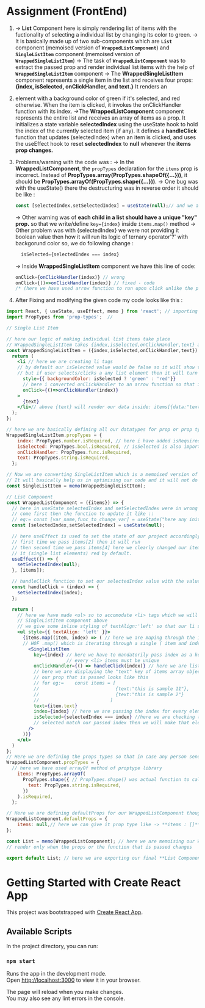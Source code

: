  # Assignment (FrontEnd)
 1) -> **List** Component here is simply rendering list of items with the fuctionality of selecting a individual list by changing its color to green.
 -> It is basically made up of two sub-components which are **`List`** component (memoised version of **`WrappedListComponent`**) and **`SingleListItem`** component (memoised version of **`WrappedSingleListItem`**)
 -> The task of **`WrappedListComponent`** was to extract the passed prop and render individual list items with the help of **`WrappedSingleListItem`** component
 -> The **WrappedSingleListItem** component represents a single item in the list and receives four props:     **{index, isSelected, onClickHandler, and text.}** It renders an <li> element with a background color of green if it's selected, and red otherwise. When the item is clicked, it invokes the onClickHandler function with its index.
 ->The **WrappedListComponent** component represents the entire list and receives an array of items as a prop. It initializes a state variable **selectedIndex** using the useState hook to hold the index of the currently selected item (if any). It defines a **handleClick** function that updates (selectedIndex) when an item is clicked, and uses the useEffect hook to reset **selectedIndex** to **null** whenever the **items prop changes.**

 2) Problems/warning with the code was : 
    -> In the **WrappedListComponent**, the `propTypes` declaration for the `items` prop is incorrect. Instead of  **PropTypes.array(PropTypes.shapeOf({...}))**, it should be **PropTypes.arrayOf(PropTypes.shape({...}))**.
    -> One bug was with the useState() there the destructuring was in reverse order it should be like :
      ```jsx
      const [selectedIndex,setSelectedIndex] = useState(null);// and we also give it deafult value "null"
      ```
    -> Other warning was of **each child in a list should have a unique "key" prop.**
    so that we write/define `key={index}` inside `items.map()` method
    -> Other problem was with {selectedIndex} we were not providing it boolean value then how it will run its logic of ternary operator'?' with backgorund color so, we do following change :
    ```jsx
      isSelected={selectedIndex === index}
    ```
    -> Inside **WrappedSingleListItem** component we have this line of code:
    ```jsx
    onClick={onClickHandler(index)} // wrong 
    onClick={()=>onClickHandler(index)} // fixed - code
    /* (here we have used arrow function to run upon click unlike the previous one where it was increasing the function overhead irrelevantly)*/
    ```

 3) After Fixing and modifying the given code my code looks like this :

```jsx
import React, { useState, useEffect, memo } from 'react'; // importing the required dependencies
import PropTypes from 'prop-types';  // 

// Single List Item

// here our logic of making individual list items take place
// WrappedSingleListItem takes {index,isSelected,onClickHandler,text} as props
const WrappedSingleListItem = ({index,isSelected,onClickHandler,text}) => {
  return (
    <li // here we are creating li tags
    // by default our isSelected value would be false so it will show tags with red backgroundColor
    // but if user selects/clicks a any list element then it will turn to green
      style={{ backgroundColor: isSelected ? 'green' : 'red'}} 
      // here i converted onClickHandler to an arrow function so that it occur only when a user clicks on it
      onClick={()=>onClickHandler(index)} 
    >
      {text} 
    </li>// above {text} will render our data inside: items[{data:"text"}] like this..
  );
};

// here we are basically defining all our datatypes for prop or prop types we can say..
WrappedSingleListItem.propTypes = {
    index: PropTypes.number.isRequired, // here i have added isRequired attribute since it is important to have index prop
    isSelected: PropTypes.bool.isRequired, // isSelected is also important prop so i added isRequired here also
    onClickHandler: PropTypes.func.isRequired,
    text: PropTypes.string.isRequired,
  };

// Now we are converting SingleListItem which is a memoised version of WrappedSingleListItem
// It will basically help us in optimising our code and it will not do re render until and unless there is updation in any of our prop
const SingleListItem = memo(WrappedSingleListItem);

// List Component
const WrappedListComponent = ({items}) => {
  // here in useState selectedIndex and setSelectedIndex were in wrong order as the default variable should
  // come first then the function to update it like ::
  // eg:= const [var_name,func_to_change_var] = useState("here any initial value")
  const [selectedIndex,setSelectedIndex] = useState(null);

  // here useEffect is used to set the state of our project accordingly so suppose 
  // first time we pass items[2] then it will run
  // then second time we pass items[4] here we clearly changed our items prop so it will render again to make
  // it (single list elements) red by default.
  useEffect(() => {
    setSelectedIndex(null);
  }, [items]);

  // handleClick function to set our selectedIndex value with the value user has clicked
  const handleClick = (index) => {
    setSelectedIndex(index);
  };

  return (
    // here we have made <ul> so to accomodate <li> tags which we will ultimately be getting from our
    // SingleListItem component above
    // we give some inline styling of textAlign:'left' so that our li start from extreme left 
    <ul style={{ textAlign: 'left' }}> 
      {items.map((item, index) => ( // here we are maping through the items array element with the help of
      // HOF .map() which is iterating through a single ( item and index ) inside items[]
        <SingleListItem
          key={index} // here we have to mandatorily pass index as a key else react will give us warning as
                      // every <li> items must be unique
          onClickHandler={() => handleClick(index)} // here we are listening to handleClick and passing the index
          // here we are displaying the "text" key of items array object
          // our prop that is passed looks like this
          // for eg:=    const items = [
          //                            {text:"this is sample 11"},
          //                            {text:"this is sample 2"}
          //                          ]
          text={item.text} 
          index={index} // here we are passing the index for every element of items array
          isSelected={selectedIndex === index} //here we are checking the condition if the index that user has
          // selected match our passed index then we will make that element green or run our logic accordingly
        />
      ))}
    </ul>
  )
};
// Here we are defining the props types so that in case any person send wrong props then it will give us error 
WrappedListComponent.propTypes = {
  // here we have used arrayOf method of proptype library 
    items: PropTypes.arrayOf(
      PropTypes.shape({ // PropTypes.shape() was actual function to call thats why it was not working
        text: PropTypes.string.isRequired,
      })
    ).isRequired,
  };

// Here we are defining defaultProps for our WrappedListComponent though it is little unnecessary
WrappedListComponent.defaultProps = {
    items: null,// here we can give it prop type like -> **items : []** too but "items : null" also works fine
};

const List = memo(WrappedListComponent); // here we are memoising our WrappedListComponent so that it does not
// render only when the props or the function that is passed changes

export default List; // here we are exporting our final **List Component** consisting of all the <li>'s

```
# Getting Started with Create React App

This project was bootstrapped with [Create React App](https://github.com/facebook/create-react-app).

## Available Scripts

In the project directory, you can run:

### `npm start`

Runs the app in the development mode.\
Open [http://localhost:3000](http://localhost:3000) to view it in your browser.

The page will reload when you make changes.\
You may also see any lint errors in the console.
